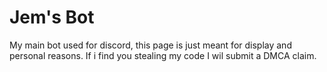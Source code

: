 # Jem's Bot
My main bot used for discord, this page is just meant for display and personal reasons. If i find you stealing my code I wil submit a DMCA claim.
